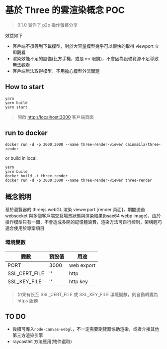 # 基於 Three 的雲渲染概念 POC

> 0.1.0 實作了 p2p 操作螢幕分享

效益如下

- 客戶端不須等到下載模型，對於大容量模型幾乎可以很快的取得 viewport 立即觀看
- 渲染效能不足的設備(比方手機，或是 mr 眼鏡)，不會因為設備資源不足導致無法觀看
- 客戶端無法取得模型，不用擔心模型外流問題

## How to start

```base
yarn
yarn build
yarn start
```

> 開啟 <http://localhost:3000> 客戶端頁面

## run to docker

```base
docker run -d -p 3000:3000 --name three-render-viewer cainmaila/three-render
```

or build in local.

```base
yarn
yarn build
docker build -t three-render .
docker run -d -p 3000:3000 --name three-render-viewer three-render
```

## 概念說明

基於瀏覽器的 threejs webGL 渲染 viewerport [render 頁面]，期間透過 websocket 與多個客戶端交互場景狀態與渲染結果(bsae64 webp image)，由於操作模型只有一個，不會造成多開的記憶體浪費，渲染方法可自行控制，架構輕巧適合使用於專案項目

### 環境變數

| 變數          | 預設值 | 用途       |
| ------------- | ------ | ---------- |
| PORT          | 3000   | web export |
| SSL_CERT_FILE | ''     | http       |
| SSL_KEY_FILE  | ''     | http key   |

> 如果有設至 SSL_CERT_FILE 或 SSL_KEY_FILE 環境變數，則自動轉變為 https 服務

## TO DO

- 後續可導入`node-canvas-webgl`，不一定需要瀏覽器協助渲染，或者介接其他第三方渲染引擎
- raycasthit 方法應用(物件選取)

